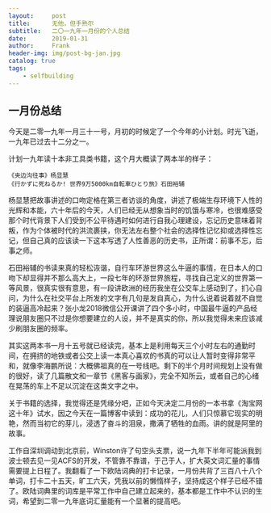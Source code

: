 ```yaml
---
layout:     post
title:      无他，但手熟尔
subtitle:   二〇一九年一月份的个人总结
date:       2019-01-31
author:     Frank
header-img: img/post-bg-jan.jpg
catalog: true
tags:
    - selfbuilding
---
```


## 一月份总结

今天是二零一九年一月三十一号，月初的时候定了一个今年的小计划。时光飞逝，一九年已过去十二分之一。

计划一九年读十本非工具类书籍，这个月大概读了两本半的样子：

	《夹边沟往事》杨显慧
	《行かずに死ねるか! 世界9万5000km自転車ひとり旅》石田裕辅

杨显慧把故事讲述的口吻定格在第三者访谈的角度，讲述了极端生存环境下人性的光辉和本能，六十年后的今天，人们已经无从想象当时的饥饿与寒冷，也很难感受那个时代背景下人们受到不公平待遇时如何进行自我心理建设，忘记历史意味着背叛，作为个体被时代的洪流裹挟，你无法左右整个社会的选择性记忆抑或选择性忘记，但自己真的应该读一下这本写透了人性善恶的历史书，正所谓：前事不忘，后事之师。

石田裕辅的书读来真的轻松诙谐，自行车环游世界这么牛逼的事情，在日本人的口吻下却显得并不那么高大上，一段七年的环游世界旅程，寻找自己定义的世界第一等风景，很真实很有意思，有一段讲欧洲的经历我坐在公交车上感动到了，扪心自问，为什么在社交平台上所发的文字有几句是发自真心，为什么说着说着就不自觉的装逼高冷起来？张小龙2018微信公开课讲了四个多小时，中国最牛逼的产品经理说朋友圈只不过是你想要建立的人设，并不是真实的你，所以我觉得未来应该减少刷朋友圈的频率。

其实这两本书一月十五号就已经读完，基本上是利用每天三个小时左右的通勤时间，在拥挤的地铁或者公交上读一本真心喜欢的书真的可以让人暂时变得非常平和，就像李海鹏所说：大概佛祖真的在一号线吧。剩下的半个月时间规划上没有做的很好，读了几篇散文和一章节《黑客与画家》，完全不知所云，或者自己的心绪在晃荡的车上不足以沉淀在这类文字之中。

关于书籍的选择，我觉得还是凭缘分吧，正如今天决定二月份的一本书拿《淘宝网这十年》试水，因之今天在一篇博客中读到：成功的花儿，人们只惊慕它现实的明艳，然而当初它的芽儿，浸透了奋斗的泪泉，撒满了牺牲的血雨。讲的就是阿里的故事。

工作自深圳调动到北京前，Winston许了句空头支票，说一九年下半年可能派我到波士顿去见一见ACFS的开发，不管靠不靠谱，于己于人，扩大英文词汇量的事情需要提上日程了。我翻看了一下欧陆词典的打卡记录，一月份共背了三百八十八个单词，打卡二十五天，旷工六天，凭我以前的懒惰样子，坚持成这个样子已经不错了。欧陆词典里的词库是平常工作中自己建立起来的，基本都是工作中不认识的生词，希望到二零一九年底词汇量能有一个显著的提高吧。
